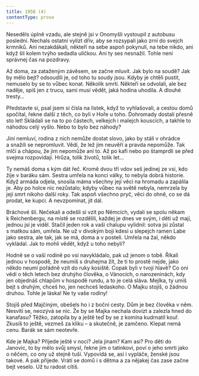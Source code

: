 ```yaml
---
title: 1958 (4)
contentType: prose
---
```


  

Neseděls úplně vzadu, ale stejně jsi v Onomyšli vystoupil z autobusu poslední. Nechals ostatní vylízt dřív, aby se rozsypali jako zrní do svejch krmníků. Ani nezakdákali, někteří na sebe aspoň pokynuli, na tebe nikdo, ani když šli kolem tvýho sedadla uličkou. Ani ty ses nesnažil. Tohle není správnej čas na pozdravy.

Až doma, za zataženým závěsem, se začne mluvit. Jak bylo na soudě? Jak by mělo bejt? odsoudili je, od toho tu soudy jsou. Kdyby je chtěli pustit, nemuselo by se to vůbec konat. Několik smrtí. Někteří se odvolali, ale bez naděje, spíš jen z trucu, sami musí vědět, jaká hodina uhodila. A dlouhé tresty…

Představte si, psal jsem si čísla na lístek, když to vyhlašovali, a cestou domů spočítal, řekne další z těch, co byli v Hoře u toho. Dohromady dostali přesně sto let! Skládali se na to po částech, velkejch i malejch kouscích, a takhle to náhodou celý vyšlo. Nebo to bylo bez náhody?

Jiní nemluví, rodina z nich nemůže dostat slovo, jako by stáli v ohrádce a snažili se nepromluvit. Vědí, že lež jim neuvěří a pravda nepomůže. Tak mlčí a chápou, že jim nepomůže ani to. Až po kafi nebo po štamprdli se před svejma rozpovídají. Hrůza, tolik životů, tolik let…

Ty nemáš doma s kým dát řeč. Kromě dvou tří vdov seš jedinej ze vsi, kdo žije v baráku sám. Sestra umřela na konci války, to nebyla dobrá historie. Když armáda odjela, snosila máma všechny její věci na hromadu a zapálila je. Aby po holce nic nezůstalo; kdyby vůbec na světě nebyla, nemrzela by její smrt nikoho další roky. Tak aspoň všechno pryč, věci do ohně, co se dá prodat, ke kupci. A nevzpomínat, jít dál.

Bráchové šli. Nečekali a odešli si vzít po Němcích, vydali se spolu někam k Reichenbergu, na místě se rozdělili, každej je dnes ve svým, i děti už mají, jednou jsi je viděl. Stačil jeden rok a vaši chalupu vylidnil: sotva jsi zůstal s matkou sám, umřela. Ne už v divokým boji kdesi u slepejch ramen Labe jako sestra, ale tak, jak se má, doma a v posteli. Umřela na žal, někdo vykládal. Jak to mohli vědět, když u toho nebyli?

Hodně se o vaší rodině po vsi navykládalo, pak už jenom o tobě. Říkali jednou v hospodě, že neumíš s druhejma žít, že ti to prostě nejde, jako někdo neumí pořádně vzít do ruky kosiště. Copak byli v tvojí hlavě? Co oni vědí o těch letech bez druhýho člověka, o Vánocích, o narozeninách, kdy jen objednáš chlapům v hospodě rundu, a to je celá sláva. Mejlka, ty umíš bejt s druhým, chceš ho, jen nechceš ledaskoho. O Majku stojíš, o žádnou druhou. Tohle je láska! Ne ty vaše rodiny!

Stojíš před Majčiným, obešels ho i z boční cesty. Dům je bez člověka v něm. Nesvítí se, neozývá se nic. Že by se Majka nechala dovízt a zalezla hned do kanafasu? Těžko, zatopila by a ještě teď by se z komína kudrnatil kouř. Zkusíš to ještě, vezmeš za kliku – a skutečně, je zamčeno. Klepat nemá cenu. Barák se sám neotevře.

Kde je Majka? Přijede ještě v noci? Jela jinam? Kam asi? Pro děti do Janovic, to by mělo svůj smysl, řekne jim o tatínkovi, poví o jeho smrti jako o něčem, co ony už stejně tuší. Vypovídá se, asi i vypláče, ženské jsou takové. A pak přijede. Vrátí se domů i s dětma a za nějakej čas zase začne bejt veselo. Už tu radost cítíš.
